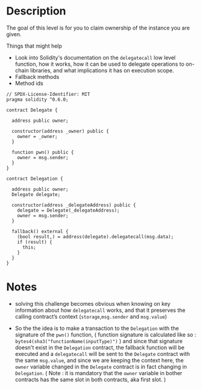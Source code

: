 # Description
The goal of this level is for you to claim ownership of the instance you are given.

  Things that might help

- Look into Solidity's documentation on the `delegatecall` low level function, how it works, how it can be used to delegate operations to on-chain libraries, and what implications it has on execution scope.
- Fallback methods
- Method ids

```solidity
// SPDX-License-Identifier: MIT
pragma solidity ^0.6.0;

contract Delegate {

  address public owner;

  constructor(address _owner) public {
    owner = _owner;
  }

  function pwn() public {
    owner = msg.sender;
  }
}

contract Delegation {

  address public owner;
  Delegate delegate;

  constructor(address _delegateAddress) public {
    delegate = Delegate(_delegateAddress);
    owner = msg.sender;
  }

  fallback() external {
    (bool result,) = address(delegate).delegatecall(msg.data);
    if (result) {
      this;
    }
  }
}
```

# Notes

- solving this challenge becomes obvious when knowing on key information about how `delegatecall` works, and that it preserves the calling contract’s context (`storage`,`msg.sender` and `msg.value`)

- So the the idea is to make a transaction to the `Delegation` with the signature of the `pwn()` function, ( function signature is calculated like so : `bytes4(sha3("functionName(inputType)")` ) and since that signature doesn't exist in the `Delegation` contract, the fallback function will be executed and a `delegatecall` will be sent to the `Delegate` contract with the same `msg.value`, and since we are keeping the context here, the `owner` variable changed in the `Delegate` contract is in fact changing in  `Delegation`. ( Note : it is mandatory that the `owner` variable in bother contracts has the same slot in both contracts, aka first slot. )
